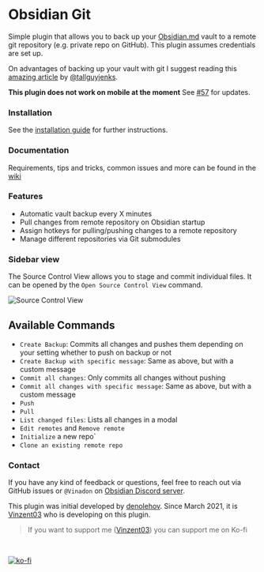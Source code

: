 # Obsidian Git
Simple plugin that allows you to back up your [Obsidian.md](https://obsidian.md) vault to a remote git repository (e.g. private repo on GitHub).
This plugin assumes credentials are set up.

On advantages of backing up your vault with git I suggest reading this [amazing article](https://medium.com/analytics-vidhya/how-i-put-my-mind-under-version-control-24caea37b8a5) by [@tallguyjenks](https://github.com/tallguyjenks).

**This plugin does not work on mobile at the moment** See [#57](https://github.com/denolehov/obsidian-git/issues/57) for updates.

### Installation

See the [installation guide](https://github.com/denolehov/obsidian-git/wiki/Installation) for further instructions.

### Documentation

Requirements, tips and tricks, common issues and more can be found in the [wiki](https://github.com/denolehov/obsidian-git/wiki/)

### Features

- Automatic vault backup every X minutes
- Pull changes from remote repository on Obsidian startup
- Assign hotkeys for pulling/pushing changes to a remote repository
- Manage different repositories via Git submodules

### Sidebar view
The Source Control View allows you to stage and commit individual files. It can be opened by the `Open Source Control View` command.

![Source Control View](https://raw.githubusercontent.com/denolehov/obsidian-git/master/images/source-view.png)

## Available Commands
- `Create Backup`: Commits all changes and pushes them depending on your setting whether to push on backup or not
- `Create Backup with specific message`: Same as above, but with a custom message
- `Commit all changes`: Only commits all changes without pushing
- `Commit all changes with specific message`: Same as above, but with a custom message
- `Push`
- `Pull`
- `List changed files`: Lists all changes in a modal
- `Edit remotes` and `Remove remote`
- `Initialize` a new repo`
- `Clone an existing remote repo`

### Contact

If you have any kind of feedback or questions, feel free to reach out via GitHub issues or `@Vinadon` on [Obsidian Discord server](https://discord.com/invite/veuWUTm).

This plugin was initial developed by [denolehov](https://github.com/denolehov). Since March 2021, it is [Vinzent03](https://github.com/Vinzent03) who is developing on this plugin.

> If you want to support me ([Vinzent03](https://github.com/Vinzent03)) you can support me on Ko-fi
<br>

[![ko-fi](https://ko-fi.com/img/githubbutton_sm.svg)](https://ko-fi.com/F1F195IQ5)
